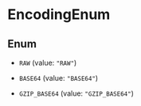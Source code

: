 

# EncodingEnum

## Enum


* `RAW` (value: `"RAW"`)

* `BASE64` (value: `"BASE64"`)

* `GZIP_BASE64` (value: `"GZIP_BASE64"`)



